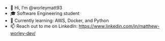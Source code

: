 - 👋 Hi, I’m @worleymatt93
- 🎓 Software Engineering student
- 🌱 Currently learning: AWS, Docker, and Python 
- 📫 Reach out to me on LinkedIn: https://www.linkedin.com/in/matthew-worley-dev/
